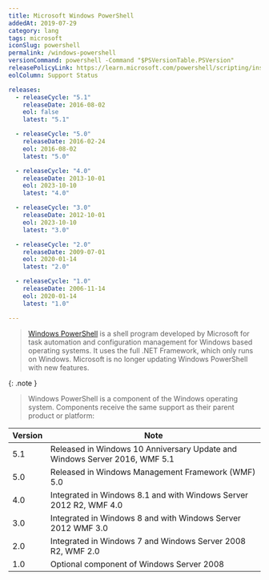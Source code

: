 ```yaml
---
title: Microsoft Windows PowerShell
addedAt: 2019-07-29
category: lang
tags: microsoft
iconSlug: powershell
permalink: /windows-powershell
versionCommand: powershell -Command "$PSVersionTable.PSVersion"
releasePolicyLink: https://learn.microsoft.com/powershell/scripting/install/powershell-support-lifecycle?view=powershell-5.1#windows-powershell-release-history
eolColumn: Support Status

releases:
  - releaseCycle: "5.1"
    releaseDate: 2016-08-02
    eol: false
    latest: "5.1"

  - releaseCycle: "5.0"
    releaseDate: 2016-02-24
    eol: 2016-08-02
    latest: "5.0"

  - releaseCycle: "4.0"
    releaseDate: 2013-10-01
    eol: 2023-10-10
    latest: "4.0"

  - releaseCycle: "3.0"
    releaseDate: 2012-10-01
    eol: 2023-10-10
    latest: "3.0"

  - releaseCycle: "2.0"
    releaseDate: 2009-07-01
    eol: 2020-01-14
    latest: "2.0"

  - releaseCycle: "1.0"
    releaseDate: 2006-11-14
    eol: 2020-01-14
    latest: "1.0"

---
```


> [Windows PowerShell](https://learn.microsoft.com/powershell/scripting/what-is-windows-powershell) 
> is a shell program developed by Microsoft for task automation and configuration management for 
> Windows based operating systems. It uses the full .NET Framework, which only runs on Windows. 
> Microsoft is no longer updating Windows PowerShell with new features. 

{: .note }

> Windows PowerShell is a component of the Windows operating system. Components receive 
> the same support as their parent product or platform:

| Version | Note                                                                       |
| ------- | -------------------------------------------------------------------------- |
| 5.1     | Released in Windows 10 Anniversary Update and Windows Server 2016, WMF 5.1 |
| 5.0     | Released in Windows Management Framework (WMF) 5.0                         |
| 4.0     | Integrated in Windows 8.1 and with Windows Server 2012 R2, WMF 4.0         |
| 3.0     | Integrated in Windows 8 and with Windows Server 2012 WMF 3.0               |
| 2.0     | Integrated in Windows 7 and Windows Server 2008 R2, WMF 2.0                |
| 1.0     | Optional component of Windows Server 2008                                  |
